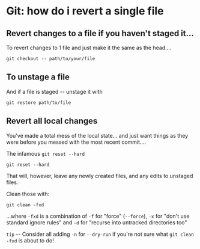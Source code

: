 ﻿# Git: how do i revert a single file

## Revert changes to a file if you haven't staged it...

To revert changes to 1 file and just make it the same as the head....

	git checkout -- path/to/your/file


## To unstage a file

And if a file is staged -- unstage it with

	git restore path/to/file


## Revert all local changes

You've made a total mess of the local state... and just want things as they were before you messed with the most recent commit....

The infamous `git reset --hard`

    git reset --hard

That will, however, leave any newly created files, and any edits to unstaged files.

Clean those with:

	git clean -fxd

...where `-fxd` is a combination of `-f` for "force" (`--force`), `-x` for "don't use standard ignore rules" and `-d` for "recurse into untracked directories too"

`tip` -- Consider all adding `-n` for `--dry-run` if you're not sure what `git clean -fxd` is about to do!


